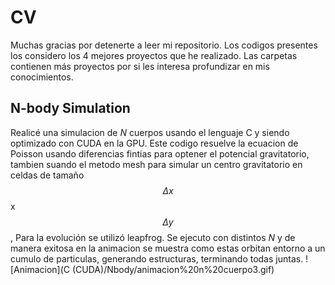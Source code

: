 # CV
Muchas gracias por detenerte a leer mi repositorio.
Los codigos presentes los considero los 4 mejores proyectos que he realizado.
Las carpetas contienen más proyectos por si les interesa profundizar en mis conocimientos.
## N-body Simulation
Realicé una simulacion de *N* cuerpos usando el lenguaje C y siendo optimizado con CUDA en la GPU. Este codigo resuelve la ecuacion de Poisson usando diferencias fintias para optener el potencial gravitatorio, tambien suando el metodo mesh para simular un centro gravitatorio en celdas de tamaño $$\Delta x $$ x $$\Delta y $$, Para la evolución se utilizó leapfrog. Se ejecuto con distintos *N* y de manera exitosa en la animacion se muestra como estas orbitan entorno a un cumulo de particulas, generando estructuras, terminando todas juntas.
![Animacion](C (CUDA)/Nbody/animacion%20n%20cuerpo3.gif)
##
##
##

